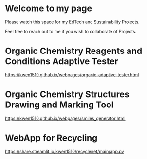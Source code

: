 # Welcome to my page

Please watch this space for my EdTech and Sustainability Projects.

Feel free to reach out to me if you wish to collaborate of Projects.

# Organic Chemistry Reagents and Conditions Adaptive Tester
https://kwen1510.github.io/webpages/organic-adaptive-tester.html

# Organic Chemistry Structures Drawing and Marking Tool
https://kwen1510.github.io/webpages/smiles_generator.html

# WebApp for Recycling
https://share.streamlit.io/kwen1510/recyclenet/main/app.py
